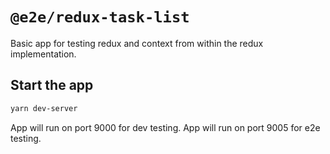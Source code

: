 # `@e2e/redux-task-list`

Basic app for testing redux and context from within the redux implementation.

## Start the app

```bash
yarn dev-server
```
App will run on port 9000 for dev testing.
App will run on port 9005 for e2e testing.
